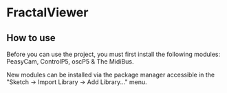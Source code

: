 # FractalViewer #

## How to use ##
Before you can use the project, you must first install the following modules: PeasyCam, ControlP5, oscP5 & The MidiBus.

New modules can be installed via the package manager accessible in the
"Sketch -> Import Library -> Add Library..." menu.
